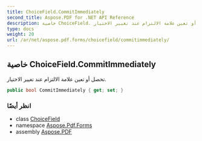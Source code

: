 ```yaml
---
title: ChoiceField.CommitImmediately
second_title: Aspose.PDF for .NET API Reference
description: خاصية ChoiceField. تحصل أو تعين علامة الالتزام عند تغيير الاختيار
type: docs
weight: 20
url: /ar/net/aspose.pdf.forms/choicefield/commitimmediately/
---
```

## خاصية ChoiceField.CommitImmediately

تحصل أو تعين علامة الالتزام عند تغيير الاختيار.

```csharp
public bool CommitImmediately { get; set; }
```

### انظر أيضًا

* class [ChoiceField](../)
* namespace [Aspose.Pdf.Forms](../../../aspose.pdf.forms/)
* assembly [Aspose.PDF](../../../)